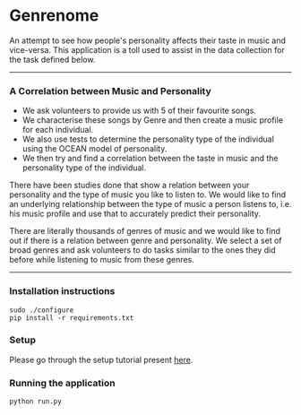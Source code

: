 # Genrenome
An attempt to see how people's personality affects their taste in music and vice-versa.
This application is a toll used to assist in the data collection for the task defined below.

---------------
### A Correlation between Music and Personality

- We ask volunteers to provide us with 5 of their favourite songs.
- We characterise these songs by Genre and then create a music profile for each individual.
- We also use tests to determine the personality type of the individual using the OCEAN model of personality.
- We then try and find a correlation between the taste in music and the personality type of the individual.

There have been studies done that show a relation between your personality and the type of music you like to listen to. We would like to find an underlying relationship between the type of music a person listens to, i.e. his music profile and use that to accurately predict their personality.

There are literally thousands of genres of music and we would like to find out if there is a relation between genre and personality. We select a set of broad genres and ask volunteers to do tasks similar to the ones they did before while listening to music from these genres.

--------------------

### Installation instructions
```
sudo ./configure
pip install -r requirements.txt
```
### Setup
Please go through the setup tutorial present [here](#).

### Running the application
```
python run.py
```

